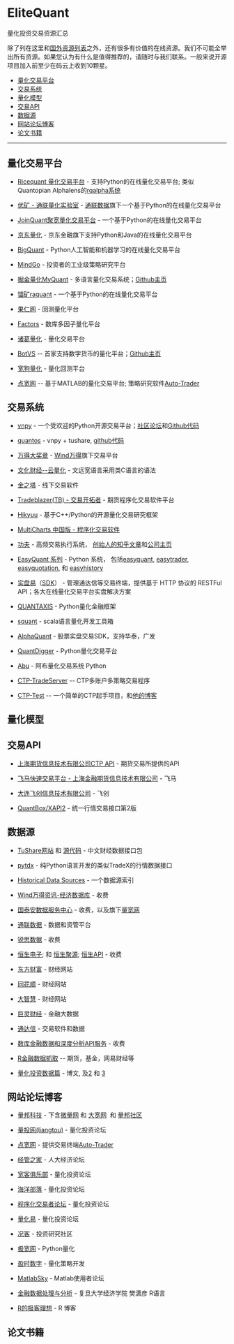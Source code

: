 # EliteQuant
量化投资交易资源汇总

除了列在这里和[国外资源列表](https://github.com/EliteQuant/EliteQuant)之外，还有很多有价值的在线资源。我们不可能全举出所有资源。如果您认为有什么是值得推荐的，请随时与我们联系。一般来说开源项目加入前至少在码云上收到10颗星。

* [量化交易平台](#量化交易平台)
* [交易系统](#交易系统)
* [量化模型](#量化模型)
* [交易API](#交易api)
* [数据源](#数据源)
* [网站论坛博客](#网站论坛博客)
* [论文书籍](#论文书籍)

- - -

## 量化交易平台
* [Ricequant 量化交易平台](https://www.ricequant.com/) - 支持Python的在线量化交易平台; 类似Quantopian Alphalens的[rqalpha系统](https://github.com/ricequant/rqalpha)

* [优矿 - 通联量化实验室](https://uqer.io/) - [通联数据](https://www.datayes.com/)旗下一个基于Python的在线量化交易平台

* [JoinQuant聚宽量化交易平台](https://www.joinquant.com/) - 一个基于Python的在线量化交易平台

* [京东量化](https://quant.jd.com/) - 京东金融旗下支持Python和Java的在线量化交易平台

* [BigQuant](https://bigquant.com/) - Python人工智能和机器学习的在线量化交易平台

* [MindGo](http://quant.10jqka.com.cn/) - 投资者的工业级策略研究平台

* [掘金量化MyQuant](http://www.myquant.cn/) - 多语言量化交易系统；[Github主页](https://github.com/myquant/)

* [镭矿raquant](http://www.raquant.com/) - 一个基于Python的在线量化交易平台

* [果仁网](https://quant.jd.com/) - 回测量化平台

* [Factors](http://factors.chinascope.com/) - 数库多因子量化平台

* [诸葛量化](https://www.gpxtrade.com/) - 量化交易平台

* [BotVS](https://www.botvs.com/) -- 首家支持数字货币的量化平台；[Github主页](https://github.com/botvs)

* [宽狗量化](https://www.gpxtrade.com/) - 量化回测平台

* [点宽网](https://www.digquant.com.cn/) -- 基于MATLAB的量化交易平台; 策略研究软件[Auto-Trader](http://www.atrader.com.cn/)

## 交易系统

* [vnpy](http://www.vnpy.org/) - 一个受欢迎的Python开源交易平台；[社区论坛](http://www.vnpie.com)和[Github代码](https://github.com/vnpy/vnpy)

* [quantos](https://www.quantos.org/) - vnpy + tushare, [github代码](https://github.com/quantOS-org)

* [万得大奖章](http://www.dajiangzhang.com/) - [Wind万得](http://www.wind.com.cn/)旗下交易平台

* [文化财经--云量化](https://mq.wenhua.com.cn/) - 文远宽语言采用类C语言的语法

* [金之塔](https://www.weistock.com/) - 线下交易软件

* [Tradeblazer(TB) - 交易开拓者](http://www.tradeblazer.net/) - 期货程序化交易软件平台

* [Hikyuu](https://gitee.com/fasiondog/hikyuu) - 基于C++/Python的开源量化交易研究框架

* [MultiCharts 中国版 - 程序化交易软件](https://www.multicharts.cn/)

* [功夫](https://github.com/taurusai/kungfu) - 高频交易执行系统， [创始人的知乎文章](https://zhuanlan.zhihu.com/silicontrader)和[公司主页](http://taurus.ai/)

* [EasyQuant 系列](https://github.com/shidenggui) - Python 系统， 包括[easyquant](https://github.com/shidenggui/easyquant), [easytrader](https://github.com/shidenggui/easytrader), [easyquotation](https://github.com/shidenggui/easyquotation), 和 [easyhistory](https://github.com/shidenggui/easyhistory)

* [实盘易](http://www.iguuu.com/e)（[SDK](https://github.com/sinall/ShiPanE-Python-SDK)）  - 管理通达信等交易终端，提供基于 HTTP 协议的 RESTFul API；各大在线量化交易平台实盘解决方案

* [QUANTAXIS](https://github.com/yutiansut/QUANTAXIS) - Python量化金融框架

* [squant](https://github.com/eryk/squant) - scala语言量化开发工具箱

* [AlphaQuant](https://github.com/928675268/alphaquant)  - 股票实盘交易SDK，支持华泰，广发

* [QuantDigger](https://github.com/QuantFans/quantdigger)  - Python量化交易平台

* [Abu](https://github.com/bbfamily/abu)  - 阿布量化交易系统 Python

* [CTP-TradeServer](https://github.com/dxtkdxtk/CTP-TradeServer) -- CTP多账户多策略交易程序

* [CTP-Test](https://github.com/tashaxing/CTPtest) -- 一个简单的CTP起手项目，和[他的博客](http://blog.csdn.net/u012234115/article/details/70195889)

## 量化模型

## 交易API

* [上海期货信息技术有限公司CTP API](http://www.sfit.com.cn/5_2_DocumentDown.htm) - 期货交易所提供的API

* [飞马快速交易平台 - 上海金融期货信息技术有限公司](http://www.cffexit.com.cn/) - 飞马

* [大连飞创信息技术有限公司](http://www.dfitc.com.cn/) - 飞创

* [QuantBox/XAPI2](https://github.com/QuantBox/XAPI2) - 统一行情交易接口第2版


## 数据源
* [TuShare网站](http://tushare.org/) 和 [源代码](https://github.com/waditu/tushare)  - 中文财经数据接口包

* [pytdx](https://rainx.gitbooks.io/pytdx/content/) - 纯Python语言开发的类似TradeX的行情数据接口

* [Historical Data Sources](http://quantpedia.com/Links/HistoricalData) - 一个数据源索引

* [Wind万得资讯-经济数据库](http://www.wind.com.cn/) - 收费

* [国泰安数据服务中心](http://dx.gtarsc.com/) - 收费，以及旗下[量宽网](http://www.gtaquant.com/) 

* [通联数据](https://www.datayes.com/) - 数据和资管平台

* [锐思数据](http://www.resset.cn/) - 收费

* [恒生电子](http://www.hundsun.com/); 和 [恒生聚源](http://www.gildata.com/); [恒生API](https://www.hscloud.cn/) - 收费

* [东方财富](http://www.eastmoney.com/) - 财经网站

* [同花顺](http://www.10jqka.com.cn/) - 财经网站

* [大智慧](http://www.gw.com.cn/) - 财经网站

* [巨灵财经](http://www.genius.com.cn/) - 金融大数据

* [通达信](http://www.tdx.com.cn/) - 交易软件和数据

* [数库金融数据和深度分析API服务](http://developer.chinascope.com/) - 收费

* [R金融数据抓取](https://gist.github.com/yanping) -- 期货，基金，网易财经等

* [量化投资数据篇](https://xueqiu.com/8506830704/72813000) - 博文, 及[2](https://xueqiu.com/8506830704/72979651) 和 [3](https://xueqiu.com/8506830704/73125523)

## 网站论坛博客

* [量邦科技](http://www.quanttech.cn/) - 下含[微量网](http://www.wquant.com/) 和 [大宽网](http://www.daquant.com/)  和 [量邦社区](http://bbs.quanttech.cn/index.html) 

* [量投网(liangtou)](http://kt.liangtou.com/article) - 量化投资论坛

* [点宽网](https://www.digquant.com.cn/) - 提供交易终端[Auto-Trader](http://www.atrader.com.cn/)

* [经管之家](http://bbs.pinggu.org/) - 人大经济论坛

* [宽客俱乐部](http://www.quant-club.com/forum.php) - 量化投资论坛

* [海洋部落](http://www.oceantribe.org/xf/index.php) - 量化投资论坛

* [程序化交易者论坛](http://www.programtrader.net/) - 量化投资论坛

* [量化易](http://www.19lh.com/) - 量化投资论坛

* [况客](https://qutke.com/) - 投资研究社区

* [极宽网](http://www.topquant.vip/) - Python量化

* [盈时数字](http://ysquant.com/) - 量化策略开发

* [MatlabSky](http://www.matlabsky.com/)  - Matlab使用者论坛

* [金融数据处理与分析](https://www.zybuluo.com/fanxy/note/348439) - 复旦大学经济学院 樊潇彦 R语言

* [R的极客理想](http://fens.me/) - R 博客

## 论文书籍